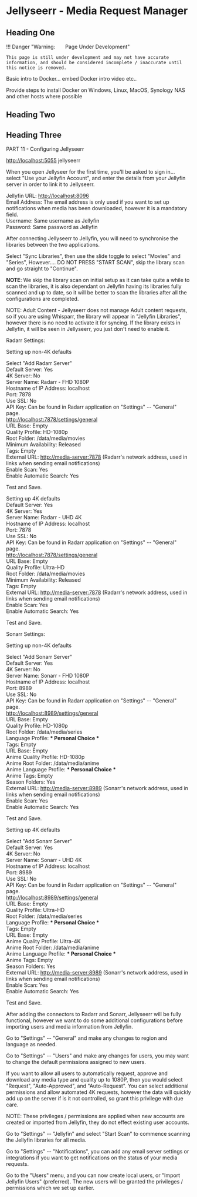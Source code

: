 # Jellyseerr - Media Request Manager

## Heading One

!!! Danger "Warning: &nbsp; &nbsp; &nbsp; Page Under Development"

    This page is still under development and may not have accurate information, and should be considered incomplete / inaccurate until this notice is removed.



Basic intro to Docker... embed Docker intro video etc..

Provide steps to install Docker on Windows, Linux, MacOS, Synology NAS and other hosts where possible


## Heading Two

## Heading Three





  
  
PART 11 - Configuring Jellyseerr  
  
  
[http://localhost:5055](http://localhost:5055) jellyseerr  
  
  
  
When you open Jellyseer for the first time, you'll be asked to sign in… select "Use your Jellyfin Account", and enter the details from your Jellyfin server in order to link it to Jellyseerr.  
  
Jellyfin URL: [http://localhost:8096](http://localhost:8096)  
Email Address: The email address is only used if you want to set up notifications when media has been downloaded, however it is a mandatory field.  
Username: Same username as Jellyfin  
Password: Same password as Jellyfin  
  
After connecting Jellyseerr to Jellyfin, you will need to synchronise the libraries between the two applications.  
  
Select "Sync Libraries", then use the slide toggle to select "Movies" and "Series", However…. DO NOT PRESS "START SCAN", skip the library scan and go straight to "Continue".  
  
**NOTE**: We skip the library scan on initial setup as it can take quite a while to scan the libraries, it is also dependant on Jellyfin having its libraries fully scanned and up to date, so it will be better to scan the libraries after all the configurations are completed.  
  
NOTE: Adult Content - Jellyseerr does not manage Adult content requests, so if you are using Whisparr, the library will appear in "Jellyfin Libraries", however there is no need to activate it for syncing. If the library exists in Jellyfin, it will be seen in Jellyseerr, you just don't need to enable it.  
  
  
Radarr Settings:  
  
Setting up non-4K defaults  
  
Select "Add Radarr Server"  
Default Server: Yes  
4K Server: No  
Server Name: Radarr - FHD 1080P  
Hostname of IP Address: localhost  
Port: 7878  
Use SSL: No  
API Key: Can be found in Radarr application on "Settings" -- "General" page.  
[http://localhost:7878/settings/general](http://localhost:7878/settings/general)  
URL Base: Empty  
Quality Profile: HD-1080p  
Root Folder: /data/media/movies  
Minimum Availability: Released  
Tags: Empty  
External URL: [http://media-server:7878](http://media-server:7878) (Radarr's network address, used in links when sending email notifications)  
Enable Scan: Yes  
Enable Automatic Search: Yes  
  
Test and Save.  
  
Setting up 4K defaults  
Default Server: Yes  
4K Server: Yes  
Server Name: Radarr - UHD 4K  
Hostname of IP Address: localhost  
Port: 7878  
Use SSL: No  
API Key: Can be found in Radarr application on "Settings" -- "General" page.  
[http://localhost:7878/settings/general](http://localhost:7878/settings/general)  
URL Base: Empty  
Quality Profile: Ultra-HD  
Root Folder: /data/media/movies  
Minimum Availability: Released  
Tags: Empty  
External URL: [http://media-server:7878](http://media-server:7878) (Radarr's network address, used in links when sending email notifications)  
Enable Scan: Yes  
Enable Automatic Search: Yes  
  
Test and Save.  
  
  
Sonarr Settings:  
  
Setting up non-4K defaults  
  
Select "Add Sonarr Server"  
Default Server: Yes  
4K Server: No  
Server Name: Sonarr - FHD 1080P  
Hostname of IP Address: localhost  
Port: 8989  
Use SSL: No  
API Key: Can be found in Radarr application on "Settings" -- "General" page.  
[http://localhost:8989/settings/general](http://localhost:8989/settings/general)  
URL Base: Empty  
Quality Profile: HD-1080p  
Root Folder: /data/media/series  
Language Profile: **\* Personal Choice \***  
Tags: Empty  
URL Base: Empty  
Anime Quality Profile: HD-1080p  
Anime Root Folder: /data/media/anime  
Anime Language Profile: **\* Personal Choice \***  
Anime Tags: Empty  
Season Folders: Yes  
External URL: [http://media-server:8989](http://media-server:8989) (Sonarr's network address, used in links when sending email notifications)  
Enable Scan: Yes  
Enable Automatic Search: Yes  
  
Test and Save.  
  
  
  
  
Setting up 4K defaults  
  
Select "Add Sonarr Server"  
Default Server: Yes  
4K Server: No  
Server Name: Sonarr - UHD 4K  
Hostname of IP Address: localhost  
Port: 8989  
Use SSL: No  
API Key: Can be found in Radarr application on "Settings" -- "General" page.  
[http://localhost:8989/settings/general](http://localhost:8989/settings/general)  
URL Base: Empty  
Quality Profile: Ultra-HD  
Root Folder: /data/media/series  
Language Profile: **\* Personal Choice \***  
Tags: Empty  
URL Base: Empty  
Anime Quality Profile: Ultra-4K  
Anime Root Folder: /data/media/anime  
Anime Language Profile: **\* Personal Choice \***  
Anime Tags: Empty  
Season Folders: Yes  
External URL: [http://media-server:8989](http://media-server:8989) (Sonarr's network address, used in links when sending email notifications)  
Enable Scan: Yes  
Enable Automatic Search: Yes  
  
Test and Save.  
  
  
After adding the connectors to Radarr and Sonarr, Jellyseerr will be fully functional, however we want to do some additional configurations before importing users and media information from Jellyfin.  
  
Go to "Settings" -- "General" and make any changes to region and language as needed.  
  
  
Go to "Settings" -- "Users" and make any changes for users, you may want to change the default permissions assigned to new users.  
  
If you want to allow all users to automatically request, approve and download any media type and quality up to 1080P, then you would select "Request", "Auto-Approved", and "Auto-Request". You can select additional permissions and allow automated 4K requests, however the data will quickly add up on the server if is it not controlled, so grant this privilege with due care.  
  
NOTE: These privileges / permissions are applied when new accounts are created or imported from Jellyfin, they do not effect existing user accounts.  
  
  
Go to "Settings" -- "Jellyfin" and select "Start Scan" to commence scanning the Jellyfin libraries for all media.  
  
Go to "Settings" -- "Notifications", you can add any email server settings or integrations if you want to get notifications on the status of your media requests.  
  
Go to the "Users" menu, and you can now create local users, or "Import Jellyfin Users" (preferred). The new users will be granted the privileges / permissions which we set up earlier.


